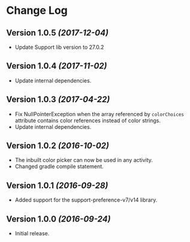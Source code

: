 Change Log
==========

Version 1.0.5 *(2017-12-04)*
----------------------------

- Update Support lib version to 27.0.2

Version 1.0.4 *(2017-11-02)*
----------------------------

- Update internal dependencies.

Version 1.0.3 *(2017-04-22)*
----------------------------

- Fix NullPointerException when the array referenced by `colorChoices` attribute contains color references instead of color strings.
- Update internal dependencies.

Version 1.0.2 *(2016-10-02)*
----------------------------

- The inbuilt color picker can now be used in any activity.
- Changed gradle compile statement.


Version 1.0.1 *(2016-09-28)*
----------------------------

- Added support for the support-preference-v7/v14 library.


Version 1.0.0 *(2016-09-24)*
----------------------------

- Initial release.